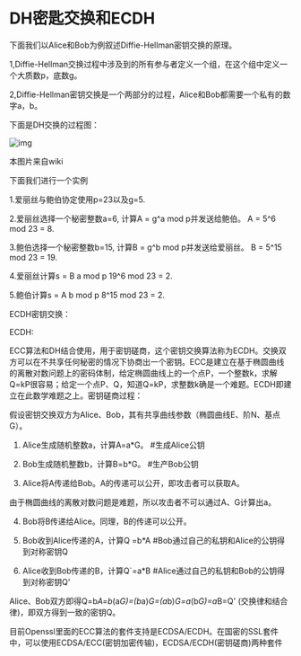 # DH密匙交换和ECDH

下面我们以Alice和Bob为例叙述Diffie-Hellman密钥交换的原理。

1,Diffie-Hellman交换过程中涉及到的所有参与者定义一个组，在这个组中定义一个大质数p，底数g。

2,Diffie-Hellman密钥交换是一个两部分的过程，Alice和Bob都需要一个私有的数字a，b。

下面是DH交换的过程图：

![img](D:\write\零碎\images\ECDH.jpg)

本图片来自wiki

下面我们进行一个实例

1.爱丽丝与鲍伯协定使用p=23以及g=5.

2.爱丽丝选择一个秘密整数a=6, 计算A = g^a mod p并发送给鲍伯。 
   A = 5^6 mod 23 = 8.

3.鲍伯选择一个秘密整数b=15, 计算B = g^b mod p并发送给爱丽丝。 
   B = 5^15 mod 23 = 19.

4.爱丽丝计算s = B a mod p 
  19^6 mod 23 = 2.

5.鲍伯计算s = A b mod p 
   8^15 mod 23 = 2.

 

ECDH密钥交换：

ECDH:

​       ECC算法和DH结合使用，用于密钥磋商，这个密钥交换算法称为ECDH。交换双方可以在不共享任何秘密的情况下协商出一个密钥。ECC是建立在基于椭圆曲线的离散对数问题上的密码体制，给定椭圆曲线上的一个点P，一个整数k，求解Q=kP很容易；给定一个点P、Q，知道Q=kP，求整数k确是一个难题。ECDH即建立在此数学难题之上。密钥磋商过程：

假设密钥交换双方为Alice、Bob，其有共享曲线参数（椭圆曲线E、阶N、基点G）。

1) Alice生成随机整数a，计算A=a*G。 #生成Alice公钥

2) Bob生成随机整数b，计算B=b*G。 #生产Bob公钥

3) Alice将A传递给Bob。A的传递可以公开，即攻击者可以获取A。

​    由于椭圆曲线的离散对数问题是难题，所以攻击者不可以通过A、G计算出a。

4) Bob将B传递给Alice。同理，B的传递可以公开。

5) Bob收到Alice传递的A，计算Q =b*A  #Bob通过自己的私钥和Alice的公钥得到对称密钥Q

6) Alice收到Bob传递的B，计算Q`=a*B  #Alice通过自己的私钥和Bob的公钥得到对称密钥Q'

Alice、Bob双方即得Q=b*A=b*(a*G)=(b*a)*G=(a*b)*G=a*(b*G)=a*B=Q' (交换律和结合律)，即双方得到一致的密钥Q。

​        目前Openssl里面的ECC算法的套件支持是ECDSA/ECDH。在国密的SSL套件中，可以使用ECDSA/ECC(密钥加密传输)，ECDSA/ECDH(密钥磋商)两种套件